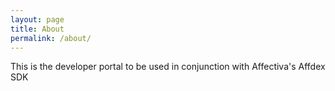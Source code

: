 ```yaml
---
layout: page
title: About
permalink: /about/
---
```


This is the developer portal to be used in conjunction with Affectiva's Affdex SDK